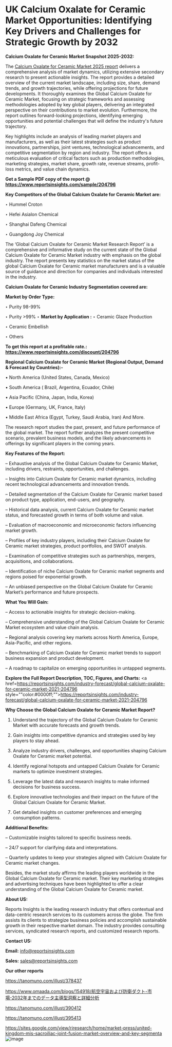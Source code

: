 # UK Calcium Oxalate for Ceramic Market Opportunities: Identifying Key Drivers and Challenges for Strategic Growth by 2032

<strong>Calcium Oxalate for Ceramic Market Snapshot 2025-2032:</strong>

The <a href=https://www.reportsinsights.com/sample/204796>Calcium Oxalate for Ceramic Market 2025 report</a> delivers a comprehensive analysis of market dynamics, utilizing extensive secondary research to present actionable insights. The report provides a detailed overview of the current market landscape, including size, share, demand trends, and growth trajectories, while offering projections for future developments. It thoroughly examines the Global Calcium Oxalate for Ceramic Market, focusing on strategic frameworks and assessing methodologies adopted by key global players, delivering an integrated perspective on their contributions to market evolution. Furthermore, the report outlines forward-looking projections, identifying emerging opportunities and potential challenges that will define the industry's future trajectory.

Key highlights include an analysis of leading market players and manufacturers, as well as their latest strategies such as product innovations, partnerships, joint ventures, technological advancements, and competitive segmentation by region and industry. The report offers a meticulous evaluation of critical factors such as production methodologies, marketing strategies, market share, growth rate, revenue streams, profit-loss metrics, and value chain dynamics.

<strong>Get a Sample PDF copy of the report @ <a href=https://www.reportsinsights.com/sample/204796 style=color:#0000ff;>https://www.reportsinsights.com/sample/204796</a></strong>

<strong>Key Competitors of the Global Calcium Oxalate for Ceramic Market are:</strong>

‣ Hummel Croton

‣ Hefei Asialon Chemical

‣ Shanghai Dafeng Chemical

‣ Guangdong Joy Chemical

The ‘Global Calcium Oxalate for Ceramic Market Research Report’ is a comprehensive and informative study on the current state of the Global Calcium Oxalate for Ceramic Market industry with emphasis on the global industry. The report presents key statistics on the market status of the global Calcium Oxalate for Ceramic market manufacturers and is a valuable source of guidance and direction for companies and individuals interested in the industry.

<strong>Calcium Oxalate for Ceramic Industry Segmentation covered are:</strong>

<strong>Market by Order Type: </strong>

‣ Purity 98-99%

‣ Purity >99%
‣ 
<strong>Market by Application :</strong>
‣ Ceramic Glaze Production

‣ Ceramic Embellish

‣ Others

<strong>To get this report at a profitable rate.: <a href=https://www.reportsinsights.com/discount/204796 style=color:#0000ff;>https://www.reportsinsights.com/discount/204796</a></strong>

<strong>Regional Calcium Oxalate for Ceramic Market (Regional Output, Demand &amp; Forecast by Countries):-</strong>

• North America (United States, Canada, Mexico)

• South America ( Brazil, Argentina, Ecuador, Chile)

• Asia Pacific (China, Japan, India, Korea)

• Europe (Germany, UK, France, Italy)

• Middle East Africa (Egypt, Turkey, Saudi Arabia, Iran) And More.

The research report studies the past, present, and future performance of the global market. The report further analyzes the present competitive scenario, prevalent business models, and the likely advancements in offerings by significant players in the coming years.

<strong>Key Features of the Report:</strong>

– Exhaustive analysis of the Global Calcium Oxalate for Ceramic Market, including drivers, restraints, opportunities, and challenges.

– Insights into Calcium Oxalate for Ceramic market dynamics, including recent technological advancements and innovation trends.

– Detailed segmentation of the Calcium Oxalate for Ceramic market based on product type, application, end-users, and geography.

– Historical data analysis, current Calcium Oxalate for Ceramic market status, and forecasted growth in terms of both volume and value.

– Evaluation of macroeconomic and microeconomic factors influencing market growth.

– Profiles of key industry players, including their Calcium Oxalate for Ceramic market strategies, product portfolios, and SWOT analysis.

– Examination of competitive strategies such as partnerships, mergers, acquisitions, and collaborations.

– Identification of niche Calcium Oxalate for Ceramic market segments and regions poised for exponential growth.

– An unbiased perspective on the Global Calcium Oxalate for Ceramic Market’s performance and future prospects.

<strong>What You Will Gain:</strong>

– Access to actionable insights for strategic decision-making.

– Comprehensive understanding of the Global Calcium Oxalate for Ceramic Market ecosystem and value chain analysis.

– Regional analysis covering key markets across North America, Europe, Asia-Pacific, and other regions.

– Benchmarking of Calcium Oxalate for Ceramic market trends to support business expansion and product development.

– A roadmap to capitalize on emerging opportunities in untapped segments.

<strong>Explore the Full Report Description, TOC, Figures, and Charts:</strong>
<a href=https://reportsinsights.com/industry-forecast/global-calcium-oxalate-for-ceramic-market-2021-204796 style=""color:#0000ff;"">https://reportsinsights.com/industry-forecast/global-calcium-oxalate-for-ceramic-market-2021-204796</a>

<strong>Why Choose the Global Calcium Oxalate for Ceramic Market Report?</strong>

1. Understand the trajectory of the Global Calcium Oxalate for Ceramic Market with accurate forecasts and growth trends.

2. Gain insights into competitive dynamics and strategies used by key players to stay ahead.

3. Analyze industry drivers, challenges, and opportunities shaping Calcium Oxalate for Ceramic market potential.

4. Identify regional hotspots and untapped Calcium Oxalate for Ceramic markets to optimize investment strategies.

5. Leverage the latest data and research insights to make informed decisions for business success.

6. Explore innovative technologies and their impact on the future of the Global Calcium Oxalate for Ceramic Market.

7. Get detailed insights on customer preferences and emerging consumption patterns.

<strong>Additional Benefits:</strong>

– Customizable insights tailored to specific business needs.

– 24/7 support for clarifying data and interpretations.

– Quarterly updates to keep your strategies aligned with Calcium Oxalate for Ceramic market changes.

Besides, the market study affirms the leading players worldwide in the Global Calcium Oxalate for Ceramic market. Their key marketing strategies and advertising techniques have been highlighted to offer a clear understanding of the Global Calcium Oxalate for Ceramic market.

<strong><strong>About US</strong>:</strong>

Reports Insights is the leading research industry that offers contextual and data-centric research services to its customers across the globe. The firm assists its clients to strategize business policies and accomplish sustainable growth in their respective market domain. The industry provides consulting services, syndicated research reports, and customized research reports.

<strong>Contact US:</strong>

<p class=><b>Email:</b> <a href=mailto:info@reportsinsights.com>info@reportsinsights.com</a></p>
<p class=><b>Sales:</b> <a href=mailto:sales@reportsinsights.com>sales@reportsinsights.com</a></p>

<strong>Our other reports</strong>

<a href=https://tanomuno.com/illust/378437>https://tanomuno.com/illust/378437</a>

<a href=https://www.omaada.com/blogs/154918/航空宇宙および防衛ダクト-市場-2032年までのデータ主導型洞察と詳細分析>https://www.omaada.com/blogs/154918/航空宇宙および防衛ダクト-市場-2032年までのデータ主導型洞察と詳細分析</a>

<a href=https://tanomuno.com/illust/390412>https://tanomuno.com/illust/390412</a>

<a href=https://tanomuno.com/illust/395413>https://tanomuno.com/illust/395413</a>

<a href=https://sites.google.com/view/riresearch/home/market-press/united-kingdom-mis-sacroiliac-joint-fusion-market-overview-and-key-segmenta>https://sites.google.com/view/riresearch/home/market-press/united-kingdom-mis-sacroiliac-joint-fusion-market-overview-and-key-segmenta</a>
![image](https://github.com/user-attachments/assets/968903cc-990f-45ea-b21a-b45c1362ae66)
